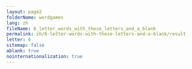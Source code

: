 ```yaml
---
layout: page2
folderName: wordgames
lang: zh
fileName: 6_letter_words_with_these_letters_and_a_blank
permalink: zh/6-letter-words-with-these-letters-and-a-blank/result
letter: 6
sitemap: false
ablank: true
nointernationalization: true
---
```

